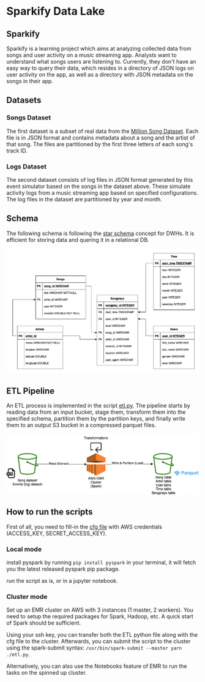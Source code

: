 # Sparkify Data Lake

## Sparkify
Sparkify is a learning project which aims at analyzing collected data from songs and user activity on a music streaming app. Analysts want to understand what songs users are listening to. Currently, they don't have an easy way to query their data, which resides in a directory of JSON logs on user activity on the app, as well as a directory with JSON metadata on the songs in their app.

## Datasets

### Songs Dataset

The first dataset is a subset of real data from the [Million Song Dataset](http://millionsongdataset.com). Each file is in JSON format and contains metadata about a song and the artist of that song. The files are partitioned by the first three letters of each song's track ID.

### Logs Dataset

The second dataset consists of log files in JSON format generated by this event simulator based on the songs in the dataset above. These simulate activity logs from a music streaming app based on specified configurations. The log files in the dataset are partitioned by year and month.

## Schema

The following schema is following the [star schema](https://en.wikipedia.org/wiki/Star_schema) concept for DWHs. It is efficient for storing data and quering it in a relational DB.   

![schema](schema.png)


## ETL Pipeline

An ETL process is implemented in the script [etl.py](etl.py). The pipeline starts by reading data from an input bucket, stage them, transform them into the specified schema, partition them by the partition keys, and finally write them to an output S3 bucket in a compressed parquet files.

![pipeline](etl-spark.png)

## How to run the scripts

First of all, you need to fill-in the [cfg file](dl.cfg) with AWS credentials (ACCESS_KEY, SECRET_ACCESS_KEY).

### Local mode

install pyspark by running `pip install pyspark` in your terminal, it will fetch you the latest released pyspark pip package.

run the script as is, or in a jupyter notebook.

### Cluster mode

Set up an EMR cluster on AWS with 3 instances (1 master, 2 workers). You need to setup the required packages for Spark, Hadoop, etc. A quick start of Spark should be sufficient.

Using your ssh key, you can transfer both the ETL python file along with the cfg file to the cluster. Afterwards, you can submit the script to the cluster using the spark-submit syntax: `/usr/bin/spark-submit --master yarn ./etl.py`.

Alternatively, you can also use the Notebooks feature of EMR to run the tasks on the spinned up cluster.
